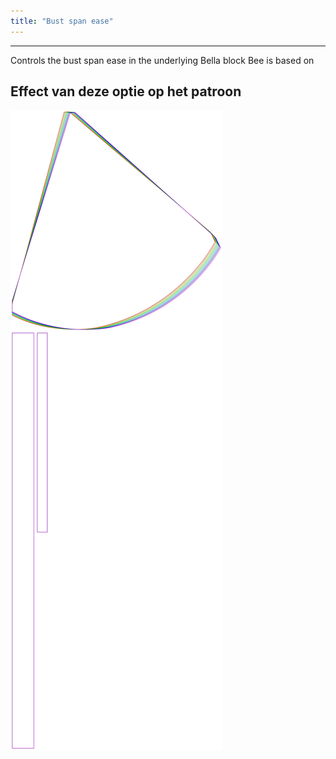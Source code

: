 ```yaml
---
title: "Bust span ease"
---
```


***

Controls the bust span ease in the underlying Bella block Bee is based on

## Effect van deze optie op het patroon

![Deze afbeelding toont het effect van deze optie door meerdere varianten die een andere waarde hebben voor deze optie te vervangen](bee_bustspanease_sample.svg "Effect van deze optie op het patroon")
